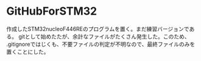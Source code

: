 # GitHubForSTM32
 作成したSTM32nucleoF446REのプログラムを置く。まだ練習バージョンである。
 gitとして始めたたが、余計なファイルがたくさん発生した。このため、
 .gitignoreではじくも、不要ファイルの判定が不明なので、最終ファイルのみを置くことにした。
 
